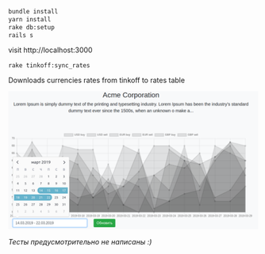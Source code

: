 ```
bundle install
yarn install
rake db:setup
rails s
```

visit http://localhost:3000


```
rake tinkoff:sync_rates
```
Downloads currencies rates from tinkoff to rates table


![Screen](/docs/screen.png)

*Тесты предусмотрительно не написаны :)*
